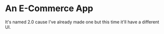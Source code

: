 # An E-Commerce App

It's named 2.0 cause I've already made one but this time it'll have a different UI.